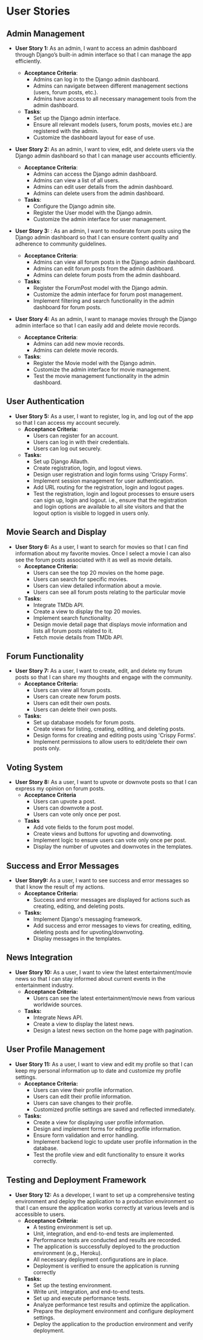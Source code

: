 # User Stories

## Admin Management
- **User Story 1:** As an admin, I want to access an admin dashboard through Django’s built-in admin interface so that I can manage the app efficiently. 
  - **Acceptance Criteria**: 
    - Admins can log in to the Django admin dashboard. 
    - Admins can navigate between different management sections (users, forum posts, etc.). 
    - Admins have access to all necessary management tools from the admin dashboard. 
  - **Tasks**: 
    - Set up the Django admin interface. 
    - Ensure all relevant models (users, forum posts, movies etc.) are registered with the admin. 
    - Customize the dashboard layout for ease of use.
   
- **User Story 2:** As an admin, I want to view, edit, and delete users via the Django admin dashboard so that I can manage user accounts efficiently.
  - **Acceptance Criteria**: 
    - Admins can access the Django admin dashboard. 
    - Admins can view a list of all users. 
    - Admins can edit user details from the admin dashboard. 
    - Admins can delete users from the admin dashboard. 
  - **Tasks**: 
    - Configure the Django admin site. 
    - Register the User model with the Django admin. 
    - Customize the admin interface for user management.
    
- **User Story 3:** : As an admin, I want to moderate forum posts using the Django admin dashboard so that I can ensure content quality and adherence to community guidelines. 
  - **Acceptance Criteria**: 
    - Admins can view all forum posts in the Django admin dashboard. 
    - Admins can edit forum posts from the admin dashboard. 
    - Admins can delete forum posts from the admin dashboard. 
  - **Tasks**: 
    - Register the ForumPost model with the Django admin. 
    - Customize the admin interface for forum post management. 
    - Implement filtering and search functionality in the admin dashboard for forum posts.

- **User Story 4:** As an admin, I want to manage movies through the Django admin interface so that I can easily add and delete movie records. 
  - **Acceptance Criteria**: 
    - Admins can add new movie records. 
    - Admins can delete movie records. 
  - **Tasks**: 
    - Register the Movie model with the Django admin. 
    - Customize the admin interface for movie management. 
    - Test the movie management functionality in the admin dashboard.  


## User Authentication
- **User Story 5:** As a user, I want to register, log in, and log out of the app so that I can access my account securely.
  - **Acceptance Criteria:**
    - Users can register for an account.
    - Users can log in with their credentials.
    - Users can log out securely.
  - **Tasks:**
    - Set up Django Allauth.
    - Create registration, login, and logout views.
    - Design user registration and login forms using 'Crispy Forms'.
    - Implement session management for user authentication.
    - Add URL routing for the registration, login and logout pages.
    - Test the registration, login and logout processes to ensure users can sign up, login and logout. i.e., ensure that the registration and login options are available to all site visitors and that the logout option is visible to logged in users only.


## Movie Search and Display
- **User Story 6:** As a user, I want to search for movies so that I can find information about my favorite movies. Once I select a movie I can also see the forum posts associated with it as well as movie details.
  - **Acceptance Criteria:**
    - Users can see the top 20 movies on the home page.
    - Users can search for specific movies.
    - Users can view detailed information about a movie.
    - Users can see all forum posts relating to the particular movie
  - **Tasks:**
    - Integrate TMDb API.
    - Create a view to display the top 20 movies.
    - Implement search functionality.
    - Design movie detail page that displays movie information and lists all forum posts related to it.
    - Fetch movie details from TMDb API.


## Forum Functionality
- **User Story 7:** As a user, I want to create, edit, and delete my forum posts so that I can share my thoughts and engage with the community.
  - **Acceptance Criteria:**
    - Users can view all forum posts.
    - Users can create new forum posts.
    - Users can edit their own posts.
    - Users can delete their own posts.
  - **Tasks:**
    - Set up database models for forum posts.
    - Create views for listing, creating, editing, and deleting posts.
    - Design forms for creating and editing posts using 'Crispy Forms'.
    - Implement permissions to allow users to edit/delete their own posts only.


## Voting System
- **User Story 8:** As a user, I want to upvote or downvote posts so that I can express my opinion on forum posts.
  - **Acceptance Criteria**
    - Users can upvote a post.
    - Users can downvote a post.
    - Users can vote only once per post.
  - **Tasks**
    - Add vote fields to the forum post model.
    - Create views and buttons for upvoting and downvoting.
    - Implement logic to ensure users can vote only once per post.
    - Display the number of upvotes and downvotes in the templates.


## Success and Error Messages
- **User Story9:** As a user, I want to see success and error messages so that I know the result of my actions.
  - **Acceptance Criteria:**
    - Success and error messages are displayed for actions such as creating, editing, and deleting posts.
  - **Tasks:** 
    - Implement Django's messaging framework.
    - Add success and error messages to views for creating, editing, deleting posts and for upvoting/downvoting.
    - Display messages in the templates.

## News Integration
- **User Story 10:** As a user, I want to view the latest entertainment/movie news so that I can stay informed about current events in the entertainment industry.
  - **Acceptance Criteria:**
    - Users can see the latest entertainment/movie news from various worldwide sources.
  - **Tasks:**
    - Integrate News API.
    - Create a view to display the latest news.
    - Design a latest news section on the home page with pagination.

## User Profile Management
- **User Story 11:** As a user, I want to view and edit my profile so that I can keep my personal information up to date and customize my profile settings. 
  - **Acceptance Criteria:** 
    - Users can view their profile information. 
    - Users can edit their profile information. 
    - Users can save changes to their profile. 
    - Customized profile settings are saved and reflected immediately. 
  - **Tasks:** 
    - Create a view for displaying user profile information. 
    - Design and implement forms for editing profile information. 
    - Ensure form validation and error handling. 
    - Implement backend logic to update user profile information in the database. 
    - Test the profile view and edit functionality to ensure it works correctly.

## Testing and Deployment Framework
- **User Story 12:** As a developer, I want to set up a comprehensive testing environment and deploy the application to a production environment so that I can ensure the application works correctly at various levels and is accessible to users.
  - **Acceptance Criteria:**
    - A testing environment is set up. 
    - Unit, integration, and end-to-end tests are implemented. 
    - Performance tests are conducted and results are recorded. 
    - The application is successfully deployed to the production environment (e.g., Heroku). 
    - All necessary deployment configurations are in place. 
    - Deployment is verified to ensure the application is running correctly
  - **Tasks:**
    - Set up the testing environment. 
    - Write unit, integration, and end-to-end tests. 
    - Set up and execute performance tests. 
    - Analyze performance test results and optimize the application. 
    - Prepare the deployment environment and configure deployment settings. 
    - Deploy the application to the production environment and verify deployment.